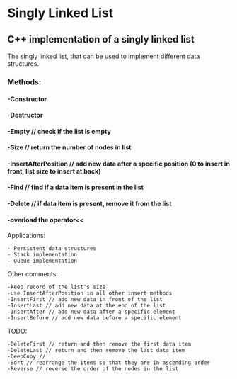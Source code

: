# Singly Linked List
## C++ implementation of a singly linked list

The singly linked list, that can be used to implement different data structures.

### Methods:


   #### -Constructor
   #### -Destructor
   #### -Empty // check if the list is empty
   #### -Size // return the number of nodes in list
   #### -InsertAfterPosition // add new data after a specific position (0 to insert in front, list size to insert at back)
   #### -Find // find if a data item is present in the list
   #### -Delete // if data item is present, remove it from the list
   #### -overload the operator<<
    

Applications:

    - Persistent data structures
    - Stack implementation
    - Queue implementation
    

Other comments:

    -keep record of the list's size
    -use InsertAfterPosition in all other insert methods
    -InsertFirst // add new data in front of the list
    -InsertLast // add new data at the end of the list
    -InsertAfter // add new data after a specific element
    -InsertBefore // add new data before a specific element

TODO:

    -DeleteFirst // return and then remove the first data item
    -DeleteLast // return and then remove the last data item
    -DeepCopy //
    -Sort // rearrange the items so that they are in ascending order
    -Reverse // reverse the order of the nodes in the list 
